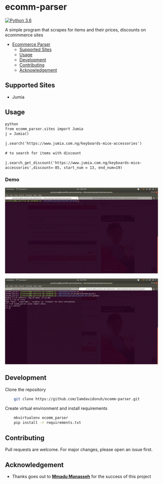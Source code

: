 # ecomm-parser

[![Python 3.6](https://img.shields.io/badge/python-3.6-blue.svg)](https://www.python.org/downloads/release/python-360/)

A simple program that scrapes for items and their prices, discounts on ecommmerce sites

- [Ecommerce Parser](#ecomm-parser)
    - [Supported Sites](#supported-sites)
    - [Usage](#usage)
    - [Development](#development)
    - [Contributing](#contributing)
    - [Acknowledgement](#acknowledgment)

## Supported Sites
- Jumia

## Usage
```
python
from ecomm_parser.sites import Jumia
j = Jumia()

j.search('https://www.jumia.com.ng/keyboards-mice-accessories')

# to search for items with discount

j.search_get_discount('https://www.jumia.com.ng/keyboards-mice-accessories',discount=-85, start_num = 13, end_num=19)
```
### Demo

![Demo](assets/search_jumia.gif)

![Demo](assets/get_discount_jumia.gif)

## Development

Clone the repository

```bash
    git clone https://github.com/Iamdavidonuh/ecomm-parser.git
```

Create virtual environment and install requirements

```bash
    mkvirtualenv ecomm_parser
    pip install -r requirements.txt
```

## Contributing
Pull requests are welcome. For major changes, please open an issue first.

## Acknowledgement
- Thanks goes out to <a href="https://github.com/MeNsaaH"><b>Mmadu Manasseh</b></a> for the success of this project
 